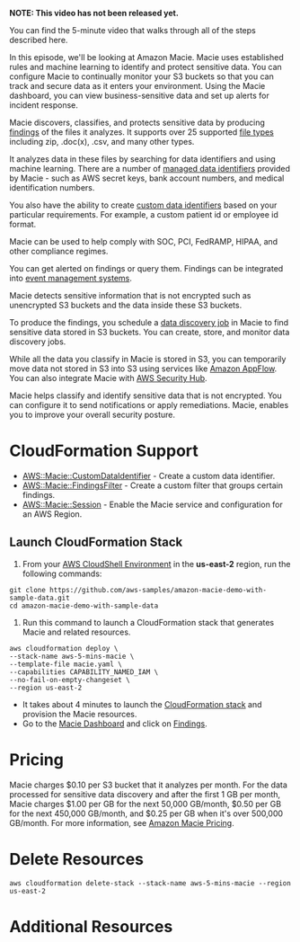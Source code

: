 **NOTE: This video has not been released yet.**

You can find the 5-minute video that walks through all of the steps described here. 

In this episode, we'll be looking at Amazon Macie. Macie uses established rules and machine learning to identify and protect sensitive data. You can configure Macie to continually monitor your S3 buckets so that you can track and secure data as it enters your environment. Using the Macie dashboard, you can view business-sensitive data and set up alerts for incident response.

Macie discovers, classifies, and protects sensitive data by producing [findings](https://docs.aws.amazon.com/macie/latest/user/findings-types.html) of the files it analyzes. It supports over 25 supported [file types](https://docs.aws.amazon.com/macie/latest/user/discovery-supported-formats.html) including zip, .doc(x), .csv, and many other types. 

It analyzes data in these files by searching for data identifiers and using machine learning. There are a number of [managed data identifiers](https://docs.aws.amazon.com/macie/latest/user/managed-data-identifiers.html) provided by Macie - such as AWS secret keys, bank account numbers, and medical identification numbers.

You also have the ability to create [custom data identifiers](https://docs.aws.amazon.com/macie/latest/user/custom-data-identifiers.html) based on your particular requirements. For example, a custom patient id or employee id format.

Macie can be used to help comply with SOC, PCI, FedRAMP, HIPAA, and other compliance regimes.

You can get alerted on findings or query them. Findings can be integrated into [event management systems](https://en.wikipedia.org/wiki/Security_information_and_event_management). 

Macie detects sensitive information that is not encrypted such as unencrypted S3 buckets and the data inside these S3 buckets. 

To produce the findings, you schedule a [data discovery job](https://docs.aws.amazon.com/macie/latest/user/discovery-jobs.html) in Macie to find sensitive data stored in S3 buckets. You can create, store, and monitor data discovery jobs. 

While all the data you classify in Macie is stored in S3, you can temporarily move data not stored in S3 into S3 using services like [Amazon AppFlow](https://aws.amazon.com/appflow/). You can also integrate Macie with [AWS Security Hub](https://aws.amazon.com/security-hub/).

Macie helps classify and identify sensitive data that is not encrypted. You can configure it to send notifications or apply remediations. Macie, enables you to improve your overall security posture.  

# CloudFormation Support
* [AWS::Macie::CustomDataIdentifier](https://docs.aws.amazon.com/AWSCloudFormation/latest/UserGuide/aws-resource-macie-customdataidentifier.html) - Create a custom data identifier.
* [AWS::Macie::FindingsFilter](https://docs.aws.amazon.com/AWSCloudFormation/latest/UserGuide/aws-resource-macie-findingsfilter.html) - Create a custom filter that groups certain findings.
* [AWS::Macie::Session](https://docs.aws.amazon.com/AWSCloudFormation/latest/UserGuide/aws-resource-macie-session.html) - Enable the Macie service and configuration for an AWS Region.

## Launch CloudFormation Stack

1. From your [AWS CloudShell Environment](https://us-east-2.console.aws.amazon.com/cloudshell/home?region=us-east-2#) in the **us-east-2** region, run the following commands: 

```
git clone https://github.com/aws-samples/amazon-macie-demo-with-sample-data.git
cd amazon-macie-demo-with-sample-data
```

1. Run this command to launch a CloudFormation stack that generates Macie and related resources.  

```
aws cloudformation deploy \
--stack-name aws-5-mins-macie \
--template-file macie.yaml \
--capabilities CAPABILITY_NAMED_IAM \
--no-fail-on-empty-changeset \
--region us-east-2
```

* It takes about 4 minutes to launch the [CloudFormation stack](https://us-east-2.console.aws.amazon.com/cloudformation/home?region=us-east-2#/stacks) and provision the Macie resources.
* Go to the [Macie Dashboard](https://us-east-2.console.aws.amazon.com/macie/) and click on [Findings](https://us-east-2.console.aws.amazon.com/macie/home?region=us-east-2#findings).

# Pricing
Macie charges $0.10 per S3 bucket that it analyzes per month. For the data processed for sensitive data discovery and after the first 1 GB per month, Macie charges $1.00 per GB for the next 50,000 GB/month, $0.50 per GB for the next 450,000 GB/month, and $0.25 per GB when it's over 500,000 GB/month. For more information, see [Amazon Macie Pricing](https://aws.amazon.com/macie/pricing/).

# Delete Resources

```
aws cloudformation delete-stack --stack-name aws-5-mins-macie --region us-east-2
```

# Additional Resources
